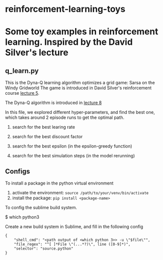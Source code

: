 # reinforcement-learning-toys
Some toy examples in reinforcement learning. Inspired by the David Silver's lecture
======


## q_learn.py

This is the Dyna-Q learning algorithm optimizes a grid game: Sarsa on the Windy Gridworld
The game is introduced in David Silver's reinforcement course [lecture 5](https://youtu.be/0g4j2k_Ggc4?feature=shared&t=2983).

The Dyna-Q algorithm is introduced in [lecture 8](https://youtu.be/ItMutbeOHtc?si=vmOCb08iacUwLyuT&t=3240)

In this file, we explored different hyper-parameters, and find the best one, which takes around 2 episode runs to get the optimal path.

1. search for the best learing rate

2. search for the best discount factor

3. search for the best epsilon (in the epsilon-greedy function)

4. search for the best simulation steps (in the model rerunning)




## Configs

To install a package in the python virtual environment

1. activate the environment: `source /path/to/your/venv/bin/activate`
2. install the package: `pip install <package-name>`



To config the sublime build system.

$ which python3

Create a new build system in Sublime, and fill in the following config
```
{
    "shell_cmd": "<path output of <which python 3>> -u \"$file\"",
    "file_regex": "^[ ]*File \"(...*?)\", line ([0-9]*)",
    "selector": "source.python"
}
```


